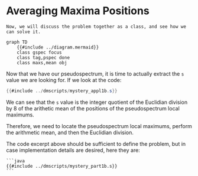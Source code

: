 # Averaging Maxima Positions

```admonish question title="Reflection Time"
Now, we will discuss the problem together as a class, and see how we can solve it.
```

```mermaid
graph TD
    {{#include ../diagram.mermaid}}
    class gspec focus
    class tag,pspec done
    class maxs,mean obj
```

Now that we have our pseudospectrum, it is time to actually extract the
`s` value we are looking for. If we look at the code:

```java
{{#include ../dmscripts/mystery_appl1b.s}}
```

We can see that the `s` value is the integer quotient of the Euclidian
division by 8 of the arithetic mean of the positions of the pseudospectrum
local maximums.

Therefore, we need to locate the pseudospectrum local maximums, perform
the arithmetic mean, and then the Euclidian division.

The code excerpt above should be sufficient to define the problem, but
in case implementation details are desired, here they are:

~~~admonish info title="Functions Details" collapsible=true
```java
{{#include ../dmscripts/mystery_part1b.s}}
```
~~~